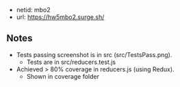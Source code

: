 - netid: mbo2
- url: https://hw5mbo2.surge.sh/

## Notes
- Tests passing screenshot is in src (src/TestsPass.png).
    - Tests are in src/reducers.test.js
- Achieved > 80% coverage in reducers.js (using Redux).
    - Shown in coverage folder
